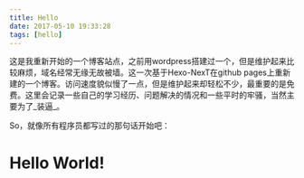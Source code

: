 ```yaml
---
title: Hello
date: 2017-05-10 19:33:28
tags: [hello]
---
```


这是我重新开始的一个博客站点，之前用wordpress搭建过一个，但是维护起来比较麻烦，域名经常无缘无故被墙。这一次基于Hexo-NexT在github pages上重新建的一个博客。访问速度貌似慢了一点，但是维护起来却轻松不少，最重要的是免费。这里会记录一些自己的学习经历、问题解决的情况和一些平时的牢骚，当然主要为了_装逼_。

So，就像所有程序员都写过的那句话开始吧：

# Hello World!